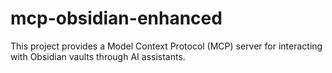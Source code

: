 # mcp-obsidian-enhanced
This project provides a Model Context Protocol (MCP) server for interacting with Obsidian vaults through AI assistants.
